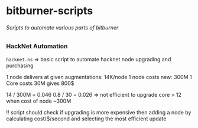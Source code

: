 # bitburner-scripts
###### Scripts to automate various parts of bitburner 


### HackNet Automation

``hacknet.ns`` => basic script to automate hacknet node upgrading and purchasing 

1 node delivers at given augmentations: 14K/node
1 node costs new: 300M 
1 Core costs 30M gives 800$

14 / 300M = 0.046
0.8 / 30 = 0.026   => not efficient to upgrade core > 12 when cost of node ~300M

!! script should check if upgrading is more expensive then adding a node by calculating cost/$/second and selecting the most efficient update
